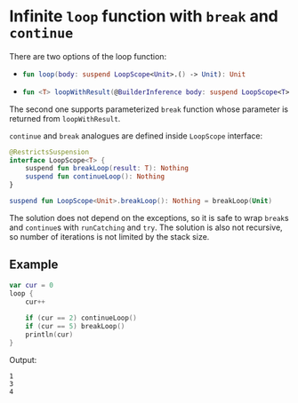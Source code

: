 # Infinite `loop` function with `break` and `continue`

There are two options of the loop function:
* ```kotlin
  fun loop(body: suspend LoopScope<Unit>.() -> Unit): Unit
  ```
* ```kotlin
  fun <T> loopWithResult(@BuilderInference body: suspend LoopScope<T>.() -> Unit): T
  ```
The second one supports parameterized `break` function whose parameter is returned from `loopWithResult`.

`continue` and `break` analogues are defined inside `LoopScope` interface:
```kotlin
@RestrictsSuspension
interface LoopScope<T> {
    suspend fun breakLoop(result: T): Nothing
    suspend fun continueLoop(): Nothing
}

suspend fun LoopScope<Unit>.breakLoop(): Nothing = breakLoop(Unit)
```

The solution does not depend on the exceptions, so it is safe to wrap `break`s and `continue`s with `runCatching` and `try`.
The solution is also not recursive, so number of iterations is not limited by the stack size.

## Example
```kotlin
var cur = 0
loop {
    cur++
    
    if (cur == 2) continueLoop()
    if (cur == 5) breakLoop()
    println(cur)
}
```

Output:
```text
1
3
4
```
